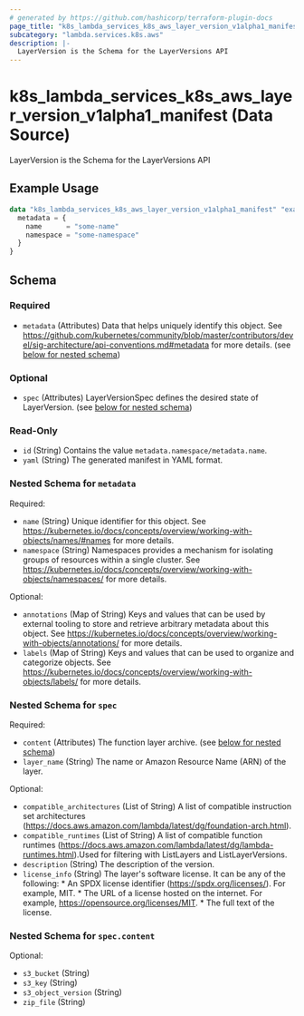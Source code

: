 ```yaml
---
# generated by https://github.com/hashicorp/terraform-plugin-docs
page_title: "k8s_lambda_services_k8s_aws_layer_version_v1alpha1_manifest Data Source - terraform-provider-k8s"
subcategory: "lambda.services.k8s.aws"
description: |-
  LayerVersion is the Schema for the LayerVersions API
---
```


# k8s_lambda_services_k8s_aws_layer_version_v1alpha1_manifest (Data Source)

LayerVersion is the Schema for the LayerVersions API

## Example Usage

```terraform
data "k8s_lambda_services_k8s_aws_layer_version_v1alpha1_manifest" "example" {
  metadata = {
    name      = "some-name"
    namespace = "some-namespace"
  }
}
```

<!-- schema generated by tfplugindocs -->
## Schema

### Required

- `metadata` (Attributes) Data that helps uniquely identify this object. See https://github.com/kubernetes/community/blob/master/contributors/devel/sig-architecture/api-conventions.md#metadata for more details. (see [below for nested schema](#nestedatt--metadata))

### Optional

- `spec` (Attributes) LayerVersionSpec defines the desired state of LayerVersion. (see [below for nested schema](#nestedatt--spec))

### Read-Only

- `id` (String) Contains the value `metadata.namespace/metadata.name`.
- `yaml` (String) The generated manifest in YAML format.

<a id="nestedatt--metadata"></a>
### Nested Schema for `metadata`

Required:

- `name` (String) Unique identifier for this object. See https://kubernetes.io/docs/concepts/overview/working-with-objects/names/#names for more details.
- `namespace` (String) Namespaces provides a mechanism for isolating groups of resources within a single cluster. See https://kubernetes.io/docs/concepts/overview/working-with-objects/namespaces/ for more details.

Optional:

- `annotations` (Map of String) Keys and values that can be used by external tooling to store and retrieve arbitrary metadata about this object. See https://kubernetes.io/docs/concepts/overview/working-with-objects/annotations/ for more details.
- `labels` (Map of String) Keys and values that can be used to organize and categorize objects. See https://kubernetes.io/docs/concepts/overview/working-with-objects/labels/ for more details.


<a id="nestedatt--spec"></a>
### Nested Schema for `spec`

Required:

- `content` (Attributes) The function layer archive. (see [below for nested schema](#nestedatt--spec--content))
- `layer_name` (String) The name or Amazon Resource Name (ARN) of the layer.

Optional:

- `compatible_architectures` (List of String) A list of compatible instruction set architectures (https://docs.aws.amazon.com/lambda/latest/dg/foundation-arch.html).
- `compatible_runtimes` (List of String) A list of compatible function runtimes (https://docs.aws.amazon.com/lambda/latest/dg/lambda-runtimes.html).Used for filtering with ListLayers and ListLayerVersions.
- `description` (String) The description of the version.
- `license_info` (String) The layer's software license. It can be any of the following:   * An SPDX license identifier (https://spdx.org/licenses/). For example,   MIT.   * The URL of a license hosted on the internet. For example, https://opensource.org/licenses/MIT.   * The full text of the license.

<a id="nestedatt--spec--content"></a>
### Nested Schema for `spec.content`

Optional:

- `s3_bucket` (String)
- `s3_key` (String)
- `s3_object_version` (String)
- `zip_file` (String)
